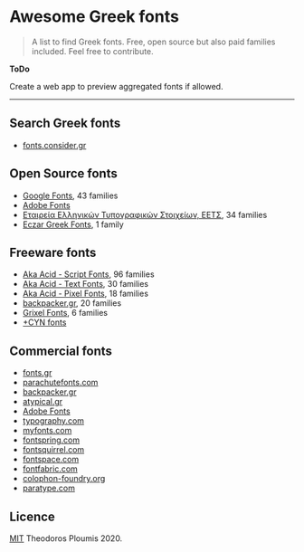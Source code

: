# Awesome Greek fonts
> A list to find Greek fonts. Free, open source but also paid families included.
Feel free to contribute.

**ToDo**

Create a web app to preview aggregated fonts if allowed.

----

## Search Greek fonts
- [fonts.consider.gr](https://fonts.consider.gr)


## Open Source fonts
- [Google Fonts](https://fonts.google.com/?subset=greek&sort=alpha), 43 families
- [Adobe Fonts](https://fonts.adobe.com/fonts?browse_mode=default&languages=el&sort=alpha)
- [Εταιρεία Ελληνικών Τυπογραφικών Στοιχείων, ΕΕΤΣ](https://www.greekfontsociety-gfs.gr/typefaces), 34 families
- [Eczar Greek Fonts](https://github.com/eellak/gsoc17-Eczar), 1 family


## Freeware fonts
- [Aka Acid - Script Fonts](http://www.aka-acid.com/scriptfonts.html), 96 families
- [Aka Acid - Text Fonts](http://www.aka-acid.com/textfonts.html), 30 families
- [Aka Acid - Pixel Fonts](http://www.aka-acid.com/pixelfonts.html), 18 families
- [backpacker.gr](https://backpacker.gr/fonts), 20 families
- [Grixel Fonts](http://www.grixel.gr), 6 families
- [+CYN fonts](https://cynfonts.blogspot.com)


## Commercial fonts
- [fonts.gr](https://fonts.gr)
- [parachutefonts.com](https://www.parachutefonts.com/typefaces/allfonts/215)
- [backpacker.gr](https://backpacker.gr/fonts)
- [atypical.gr](https://atypical.gr/fonts)
- [Adobe Fonts](https://fonts.adobe.com/fonts?browse_mode=default&languages=el&sort=alpha)
- [typography.com](https://www.typography.com/fonts/styles/greek)
- [myfonts.com](https://www.myfonts.com/search/tag:greek/all)
- [fontspring.com](https://www.fontspring.com/language/greek)
- [fontsquirrel.com](https://www.fontsquirrel.com/fonts/list/language/greek)
- [fontspace.com](https://www.fontspace.com/category/greek)
- [fontfabric.com](https://www.fontfabric.com/fonts/#languages=greek)
- [colophon-foundry.org](https://www.colophon-foundry.org/typefaces)
- [paratype.com](https://www.paratype.com/catalog?languages%5B0%5D%5Bcode%5D=lg-30&sortType=alphabet)


## Licence
[MIT](LICENCE) Theodoros Ploumis 2020.
